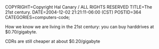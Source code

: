 COPYRIGHT=Copyright Hal Canary / ALL RIGHTS RESERVED
TITLE=The 21st century.
DATE=2004-12-02 21:21:11-06:00 (CST)
POSTID=364
CATEGORIES=computers-code;

How we know we are living in the 21st century: you can buy harddrives at $0.70/gigabyte.

CDRs are still cheaper at about $0.20/gigabyte
